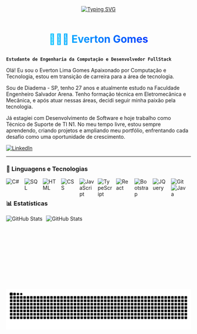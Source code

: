 <div align="center">
  <a href="https://git.io/typing-svg">
    <img src="https://readme-typing-svg.demolab.com?font=Fira+Code&weight=500&size=32&pause=1000&color=00BFFF&center=true&vCenter=true&random=false&width=524&lines=%E2%8A%B9+Bem+Vindo+ao+meu+perfil+%E2%8A%B9+" alt="Typing SVG">
  </a>
</div>

<img align="center" alt="" src="./src/header-gif.gif">

<h1 align="center" style="color: #0ff; background: linear-gradient(90deg, #0ff, #00f);
  -webkit-background-clip: text; -webkit-text-fill-color: transparent;">
  👨🏼‍💻 <strong>Everton Gomes</strong>

 </p> 
  
</h1>


**`Estudante de Engenharia da Computação e Desenvolvedor FullStack`**

Olá! Eu sou o Everton Lima Gomes
Apaixonado por Computação e Tecnologia, estou em transição de carreira para a área de tecnologia.

Sou de Diadema - SP, tenho 27 anos e atualmente estudo na Faculdade Engenheiro Salvador Arena. Tenho formação técnica em Eletromecânica e Mecânica, e após atuar nessas áreas, decidi seguir minha paixão pela tecnologia.

Já estagiei com Desenvolvimento de Software e hoje trabalho como Técnico de Suporte de TI N1. No meu tempo livre, estou sempre aprendendo, criando projetos e ampliando meu portfólio, enfrentando cada desafio como uma oportunidade de crescimento.


<p align="left">
   <a href="https://www.linkedin.com/in/everton-lima-gomes/">
        <img 
            alt="LinkedIn" 
            title="Meu LinkedIn!" 
            src="https://custom-icon-badges.demolab.com/github/followers/EvertonLG?color=236ad3&labelColor=1155ba&style=for-the-badge&logo=github&label=Linkedin&logoColor=white"
        />
    </a>
    
</p>

---

### 🤖 Linguagens e Tecnologias
<img 
    align="left" 
    alt="C#"
    title="C Sharp" 
    width="40px" 
    style="padding-right: 10px;" 
    src= "https://cdn.jsdelivr.net/gh/devicons/devicon@latest/icons/csharp/csharp-original.svg"
/>
     
 <img 
    align="left" 
    alt="SQL"
    title="SQL" 
    width="40px" 
    style="padding-right: 10px;" 
    src= "https://cdn.jsdelivr.net/gh/devicons/devicon@latest/icons/azuresqldatabase/azuresqldatabase-original.svg" />
          
         

<img 
    align="left" 
    alt="HTML"
    title="HTML" 
    width="40px" 
    style="padding-right: 10px;" 
    src="https://cdn.jsdelivr.net/gh/devicons/devicon@latest/icons/html5/html5-original.svg" 
/>
<img 
    align="left" 
    alt="CSS" 
    title="CSS"
    width="40px" 
    style="padding-right: 10px;" 
    src="https://cdn.jsdelivr.net/gh/devicons/devicon@latest/icons/css3/css3-original.svg" 
/>
<img 
    align="left" 
    alt="JavaScript" 
    title="JavaScript"
    width="40px" 
    style="padding-right: 10px;" 
    src="https://cdn.jsdelivr.net/gh/devicons/devicon@latest/icons/javascript/javascript-original.svg" 
/>
<img 
    align="left" 
    alt="TypeScript"
    title="TypeScript" 
    width="40px" 
    style="padding-right: 10px;" 
    src="https://cdn.jsdelivr.net/gh/devicons/devicon@latest/icons/typescript/typescript-original.svg" 
/>
<img 
    align="left" 
    alt="React"
    title="React" 
    width="40px" 
    style="padding-right: 10px;" 
    src="https://cdn.jsdelivr.net/gh/devicons/devicon@latest/icons/react/react-original.svg" 
/>

<img 
    align="left" 
    alt="Bootstrap"
    title="Bootstrap" 
    width="40px" 
    style="padding-right: 10px;" 
    src="https://cdn.jsdelivr.net/gh/devicons/devicon@latest/icons/bootstrap/bootstrap-original.svg" 
/>

<img 
    align="left" 
    alt="JQuery" 
    title="JQuery"
    width="40px" 
    style="padding-right: 10px;" 
    src="https://cdn.jsdelivr.net/gh/devicons/devicon@latest/icons/jquery/jquery-original.svg" 
/>
<img 
    align="left" 
    alt="Git" 
    title="Git"
    width="40px" 
    style="padding-right: 10px;" 
    src="https://cdn.jsdelivr.net/gh/devicons/devicon@latest/icons/git/git-original.svg" 
/>
<img 
    align="left" 
    alt="Java" 
    title="Java"
    width="40px" 
    style="padding-right: 10px;" 
    src= "https://cdn.jsdelivr.net/gh/devicons/devicon@latest/icons/java/java-original.svg" 
    />
         

<br/>
<br/>

### 📊 Estatísticas

<p>
  <img 
    align="left" 
    alt="GitHub Stats" 
    height="200" 
    style="padding-right: 10px;" 
    src="https://github-readme-stats.vercel.app/api?username=EvertonLG&show_icons=true&theme=tokyonight&include_all_commits=true&locale=pt-br"
  />


<img 
      align="left" 
      alt="GitHub Stats" 
      height="200" 
        style="padding-right: 10px;" 
      src="https://github-readme-stats.vercel.app/api/top-langs/?username=evertonlg&theme=tokyonight&layout=compact&custom_title=Tecnologias&langs_count=7" 
  />

</p>
<picture align="center">
  <source media="(prefers-color-scheme: dark)" srcset="https://raw.githubusercontent.com/EvertonLG/EvertonLG/output/github-contribution-grid-snake-dark.svg">
  <source media="(prefers-color-scheme: light)" srcset="https://raw.githubusercontent.com/EvertonLG/EvertonLG/output/github-contribution-grid-snake-dark.svg">
  <img align="center" alt="github contribution grid snake animation" src="https://raw.githubusercontent.com/EvertonLG/EvertonLG/output/github-contribution-grid-snake.svg">
</picture>
